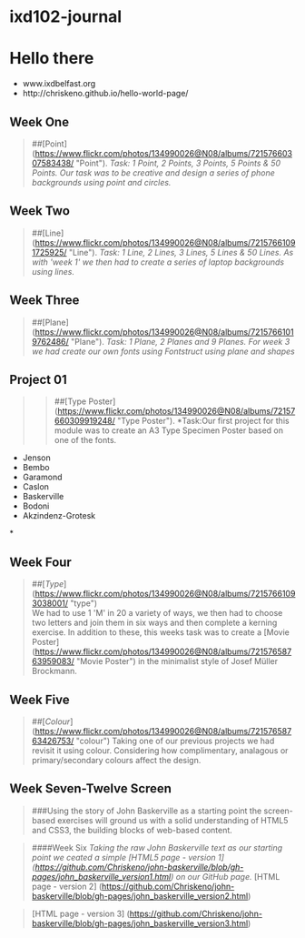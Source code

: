 # ixd102-journal

Hello there 
============
<ul>
<li>www.ixdbelfast.org</li>
<li>http://chriskeno.github.io/hello-world-page/</li>
</ul>


Week One
--------
>##[Point] (https://www.flickr.com/photos/134990026@N08/albums/72157660307583438/ "Point"). 
>*Task: 1 Point, 2 Points, 3 Points, 5 Points & 50 Points. Our task was to be creative and design a series of phone backgrounds using point and circles.*

Week Two
--------
>##[Line] (https://www.flickr.com/photos/134990026@N08/albums/72157661091725925/ "Line").
>*Task: 1 Line, 2 Lines, 3 Lines, 5 Lines & 50 Lines. As with 'week 1' we then had to create a series of laptop backgrounds using lines.*

Week Three
--------
>##[Plane] (https://www.flickr.com/photos/134990026@N08/albums/72157661019762486/ "Plane").
>*Task: 1 Plane, 2 Planes and 9 Planes. For week 3 we had create our own fonts using Fontstruct using plane and shapes*


Project 01
----------
>>##[Type Poster] (https://www.flickr.com/photos/134990026@N08/albums/72157660309919248/ "Type Poster").
>*Task:Our first project for this module was to create an A3 Type Specimen Poster based on one of the fonts.
<ul>
<li>Jenson</li>
<li>Bembo</li>
<li>Garamond</li>
<li>Caslon</li>
<li>Baskerville</li>
<li>Bodoni</li>
<li>Akzindenz-Grotesk</li>
</ul>*

Week Four
---------
>##[*Type*] (https://www.flickr.com/photos/134990026@N08/albums/72157661093038001/ "type")  
>We had to use 1 'M' in 20 a variety of ways, we then had to choose two letters and join them in six ways and then complete a kerning exercise. 
>In addition to these, this weeks task was to create a [Movie Poster] (https://www.flickr.com/photos/134990026@N08/albums/72157658763959083/ "Movie Poster") in the minimalist style of Josef Müller Brockmann. 

Week Five
---------
>##[*Colour*] (https://www.flickr.com/photos/134990026@N08/albums/72157658763426753/ "colour")
Taking one of our previous projects we had revisit it using colour. Considering how complimentary, analagous or primary/secondary colours affect the design.


Week Seven-Twelve Screen
------------------------
>###Using the story of John Baskerville as a starting point the screen-based exercises will ground us with a solid understanding of HTML5 and CSS3, the building blocks of web-based content.

>####Week Six
*Taking the raw John Baskerville text as our starting point we ceated a simple [HTML5 page - version 1] (https://github.com/Chriskeno/john-baskerville/blob/gh-pages/john_baskerville_version1.html) on our GitHub page.*
>[HTML page - version 2] (https://github.com/Chriskeno/john-baskerville/blob/gh-pages/john_baskerville_version2.html)

>[HTML page - version 3] (https://github.com/Chriskeno/john-baskerville/blob/gh-pages/john_baskerville_version3.html)
